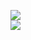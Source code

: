 [![](https://img.shields.io/badge/Made%20With-Github%20Spray-lightgrey.svg?style=for-the-badge&logo=github)](https://github.com/Annihil/github-spray#31278)  
[![](https://i.imgur.com/2DrTn0Z.gif)](https://github.com/Annihil/github-spray)